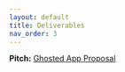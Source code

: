 ```yaml
---
layout: default
title: Deliverables
nav_order: 3
---
```

**Pitch:**
[Ghosted App Proposal](Ghosted-App-Proposal.pdf)
